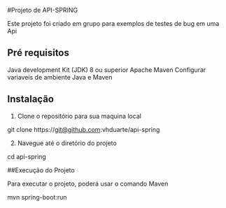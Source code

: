 #Projeto de API-SPRING

Este projeto foi criado em grupo para exemplos de testes de bug em uma Api

## Pré requisitos

Java development Kit (JDK) 8 ou superior
Apache Maven
Configurar variaveis de ambiente Java e Maven

## Instalação

  1. Clone o repositório para sua maquina local

   git clone https://git@github.com:vhduarte/api-spring
   
  2. Navegue até o diretório do projeto   
  
  cd api-spring
  
  ##Execução do Projeto
  
  Para executar o projeto, poderá usar o comando Maven
  
  mvn spring-boot:run
